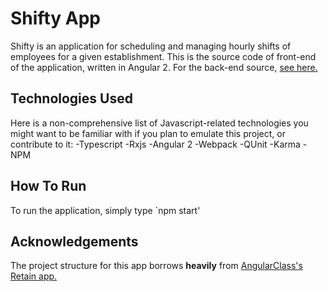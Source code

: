 # Shifty App
Shifty is an application for scheduling and managing hourly shifts of employees for a given establishment.  This is the source code of front-end of the application, written in Angular 2.  For the back-end source, [see here.](https://github.com/rdugue/Shifty_backend)
## Technologies Used
Here is a non-comprehensive list of Javascript-related technologies you might want to be familiar with if you plan to emulate this project, or contribute to it:
-Typescript 
-Rxjs 
-Angular 2
-Webpack
-QUnit 
-Karma
-NPM
## How To Run
To run the application, simply type `npm start'
## Acknowledgements 
The project structure for this app borrows **heavily** from [AngularClass's Retain app.](https://github.com/AngularClass/retain-app)